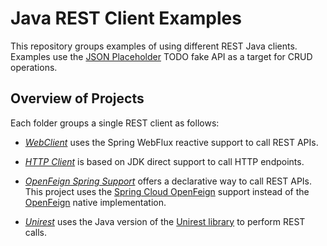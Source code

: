 # Java REST Client Examples
This repository groups examples of using different REST Java clients. Examples use the [JSON Placeholder](https://jsonplaceholder.typicode.com) TODO fake API as a target for CRUD operations.

## Overview of Projects
Each folder groups a single REST client as follows:

- [_WebClient_](./sb-webclient/) uses the Spring WebFlux reactive support to call REST APIs.

- [_HTTP Client_](./native/) is based on JDK direct support to call HTTP endpoints.

- [_OpenFeign Spring Support_](./declarative-openfeign/) offers a declarative way to call REST APIs. This project uses the [Spring Cloud OpenFeign](https://spring.io/projects/spring-cloud-openfeign) support instead of the [OpenFeign](https://github.com/OpenFeign/feign.git) native implementation.

- [_Unirest_](./unirest/) uses the Java version of the [Unirest library](http://kong.github.io/unirest-java/) to perform REST calls.

